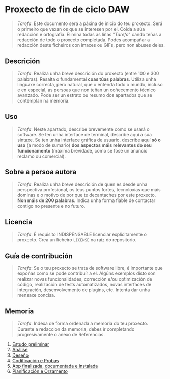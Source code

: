 # Proxecto de fin de ciclo DAW

> *Tarefa*: Este documento será a páxina de inicio do teu proxecto. Será o primeiro que vexan os que se interesen por el. Coida a súa redacción e ortografía. Elimina todas as liñas "*Tarefa*" cando teñas a redacción de todo o proxecto completada.
> Podes acompañar a redacción deste ficheiros con imaxes ou GIFs, pero non abuses deles.

## Descrición

> *Tarefa*: Realiza unha breve descrición do proxecto (entre 100 e 300 palabras). Resalta o fundamental **coas túas palabras**. Utiliza unha linguaxe correcta, pero natural, que o entenda todo o mundo, incluso e en especial, as persoas que non teñan un coñecemento técnico avanzado. Pode ser un estrato ou resumo dos apartados que se contemplan na memoria.

## Uso

> *Tarefa*: Neste apartado, describe brevemente como se usará o software. Se ten unha interface de terminal, describe aquí a súa sintaxe. Se ten unha interface gráfica de usuario, describe aquí **só o uso** (a modo de sumario) **dos aspectos máis relevantes do seu funcionamento** (máxima brevidade, como se fose un anuncio reclamo ou comercial).

## Sobre a persoa autora

> *Tarefa*: Realiza unha breve descrición de quen es desde unha perspectiva profesional, os teus puntos fortes, tecnoloxías que máis dominas e o motivo de por que te decantaches por este proxecto. **Non máis de 200 palabras**. Indica unha forma fiable de contactar contigo no presente e no futuro.

## Licencia

> *Tarefa*: É requisito INDISPENSABLE licenciar explicitamente o proxecto. Crea un ficheiro `LICENSE` na raíz do repositorio.

## Guía de contribución

> *Tarefa*: Se o teu proxecto se trata de software libre, é importante que expoñas como se pode contribuír a el. Algúns exemplos disto son realizar novas funcionalidades, corrección e/ou optimización de código, realización de tests automatizados, novas interfaces de integración, desenvolvemento de plugins, etc. Intenta dar unha mensaxe concisa.

## Memoria

> *Tarefa*: Indexa de forma ordenada a memoria do teu proxecto.
> Durante a redacción da memoria, debes ir completando progresivamente o anexo de Referencias.

1. [Estudo preliminar](doc/templates/1_estudo_preliminar.md)
2. [Análise](doc/templates/2_analise.md)
3. [Deseño](doc/templates/3_deseno.md)
4. [Codificación e Probas](doc/templates/4_codificacion_probas.md)
5. [App finalizada, documentada e instalada](doc/templates/5_manuais.md)
6. [Planificación e Orzamento](doc/templates/a3_orzamento.md)
